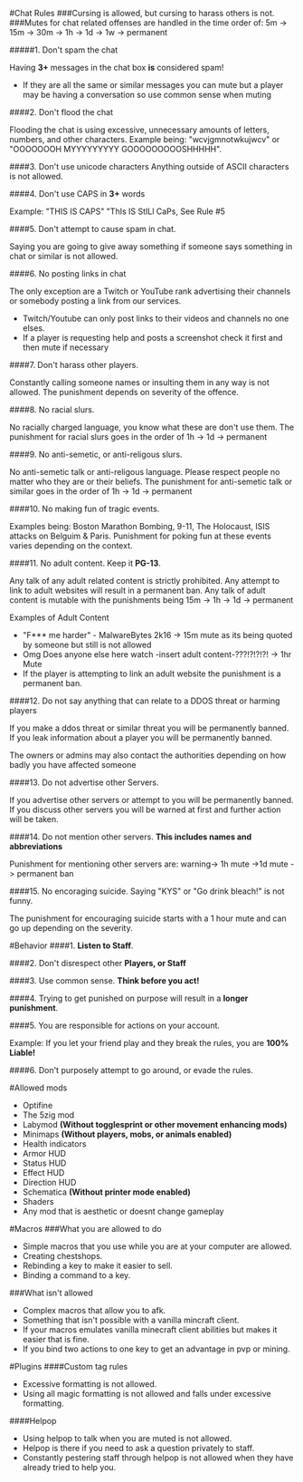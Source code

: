 #Chat Rules
###Cursing is allowed, but cursing to harass others is not.
###Mutes for chat related offenses are handled in the time order of: 5m -> 15m -> 30m -> 1h -> 1d -> 1w -> permanent

#####1. Don't spam the chat

Having **3+** messages in the chat box **is** considered spam!

* If they are all the same or similar messages you can mute but a player may be having a conversation so use common sense when muting

####2. Don't flood the chat

Flooding the chat is using excessive, unnecessary amounts of letters, numbers, and other characters. Example being: "wcvjgmnotwkujwcv" or "OOOOOOOH MYYYYYYYYY GOOOOOOOOOSHHHHH".

####3. Don't use unicode characters
Anything outside of ASCII characters is not allowed.

####4. Don't use CAPS in **3+** words 

Example: "THIS IS CAPS" "ThIs IS StILl CaPs, See Rule #5

####5. Don't attempt to cause spam in chat.

Saying you are going to give away something if someone says something in chat or similar is not allowed.

####6. No posting links in chat

The only exception are a Twitch or YouTube rank advertising their channels or somebody posting a link from our services.

* Twitch/Youtube can only post links to their videos and channels no one elses.
* If a player is requesting help and posts a screenshot check it first and then mute if necessary

####7. Don't harass other players.

Constantly calling someone names or insulting them in any way is not allowed.
The punishment depends on severity of the offence.

####8. No racial slurs. 

No racially charged language, you know what these are don't use them.
The punishment for racial slurs goes in the order of 1h -> 1d -> permanent

####9. No anti-semetic, or anti-religous slurs.

No anti-semetic talk or anti-religous language.
Please respect people no matter who they are or their beliefs.
The punishment for anti-semetic talk or similar goes in the order of 1h -> 1d -> permanent

####10. No making fun of tragic events.

Examples being: Boston Marathon Bombing, 9-11, The Holocaust, ISIS attacks on Belguim & Paris.
Punishment for poking fun at these events varies depending on the context.

####11. No adult content. Keep it **PG-13**. 

Any talk of any adult related content is strictly prohibited.
Any attempt to link to adult websites will result in a permanent ban.
Any talk of adult content is mutable with the punishments being 15m -> 1h -> 1d -> permanent

Examples of Adult Content

* "F*** me harder" - MalwareBytes 2k16 -> 15m mute as its being quoted by someone but still is not allowed
* Omg Does anyone else here watch -insert adult content-???!?!?!?! -> 1hr Mute
* If the player is attempting to link an adult website the punishment is a permanent ban.

####12. Do not say anything that can relate to a DDOS threat or harming players

If you make a ddos threat or similar threat you will be permanently banned.
If you leak information about a player you will be permanently banned.

The owners or admins may also contact the authorities depending on how badly you have affected someone

####13. Do not advertise other Servers.

If you advertise other servers or attempt to you will be permanently banned.
If you discuss other servers you will be warned at first and further action will be taken.
 
####14. Do not mention other servers. **This includes names and abbreviations**

Punishment for mentioning other servers are: warning-> 1h mute ->1d mute -> permanent ban

####15. No encoraging suicide. Saying "KYS" or "Go drink bleach!" is not funny.

The punishment for encouraging suicide starts with a 1 hour mute and can go up depending on
the severity.

#Behavior
####1. **Listen to Staff**.

####2. Don't disrespect other **Players, or Staff**

####3. Use common sense. **Think before you act!**

####4. Trying to get punished on purpose will result in a **longer punishment**.

####5. You are responsible for actions on your account. 

Example: If you let your friend play and they break the rules, you are **100% Liable!**

####6. Don't purposely attempt to go around, or evade the rules.

#Allowed mods

* Optifine
* The 5zig mod
* Labymod **(Without togglesprint or other movement enhancing mods)**
* Minimaps **(Without players, mobs, or animals enabled)**
* Health indicators
* Armor HUD
* Status HUD
* Effect HUD
* Direction HUD
* Schematica **(Without printer mode enabled)**
* Shaders
* Any mod that is aesthetic or doesnt change gameplay

#Macros
###What you are allowed to do
* Simple macros that you use while you are at your computer are allowed.
* Creating chestshops.
* Rebinding a key to make it easier to sell.
* Binding a command to a key.
 
###What isn't allowed
* Complex macros that allow you to afk.
* Something that isn't possible with a vanilla mincraft client.
 * If your macros emulates vanilla minecraft client abilities but makes it easier that is fine.
* If you bind two actions to one key to get an advantage in pvp or mining.

#Plugins
####Custom tag rules

* Excessive formatting is not allowed.
* Using all magic formatting is not allowed and falls under excessive formatting.


####Helpop

* Using helpop to talk when you are muted is not allowed.
* Helpop is there if you need to ask a question privately to staff.
* Constantly pestering staff through helpop is not allowed when they have already tried to help you.
